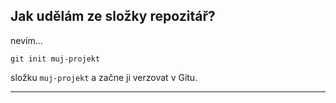 ## Jak udělám ze složky repozitář?
nevím...
```
git init muj-projekt
```

složku `muj-projekt` a začne ji verzovat v Gitu.

---
